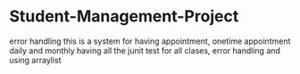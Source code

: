 # Student-Management-Project
 error handling this is a system for having appointment, onetime appointment daily and monthly having all the junit test for all clases, error handling and using arraylist
